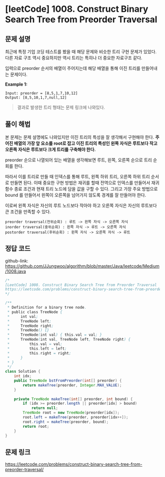 
# [leetCode] 1008. Construct Binary Search Tree from Preorder Traversal

## 문제 설명

최근에 특정 기업 코딩 테스트를 봤을 때 해당 문제와 비슷한 트리 구현 문제가 있었다. 
다른 자료 구조 역시 중요하지만 역시 트리는 특히나 더 중요한 자료구조 같다. 

입력으로 preorder 순서의 배열이 주어지는데 해당 배열을 통해 이진 트리를 만들어내는 문제이다.

**Example 1:**
```
Input: preorder = [8,5,1,7,10,12]
Output: [8,5,10,1,7,null,12]
```

> 결과로 발생한 트리 형태는 문제 링크에 나와있다.

## 풀이 해법

본 문제는 문제 설명에도 나와있지만 이진 트리의 특성을 잘 생각해서 구현해야 한다. 
**주어진 배열의 가장 앞 요소를 root로 잡고 이진 트리의 특성인 왼쪽 자식은 루트보다 작고 오른쪽 자식은 루트보다 크게 트리를 구축해야 한다.**

preorder 순으로 나열되어 있는 배열을 생각해보면 루트, 왼쪽, 오른쪽 순으로 트리 순회를 한다.

따라서 이를 트리로 만들 때 인덱스를 통해 루트, 왼쪽 하위 트리, 오른쪽 하위 트리 순서로 만들면 된다.
이때 중요한 구현 방법은 재귀를 할때 전역으로 인덱스를 만들어서 재귀 함수 종료 조건과 현재 트리 노드에 담을 값을 구할 수 있다.
그리고 가장 주요 방법으로 bound 를 만들어서 왼쪽이 오른쪽을 넘어가지 않도록 경계를 잘 만들어야 한다.

이로써 왼쪽 자식은 자신의 루트 노드보다 작아야 하고 오른쪽 자식은 자신의 루트보다 큰 조건을 만족할 수 있다.

```
preorder traversal(전위순회) : 루트 -> 왼쪽 자식 -> 오른쪽 자식
inorder traversal(중위순회) : 왼쪽 자식 -> 루트 -> 오른쪽 자식
postorder traversal(후위순회) : 왼쪽 자식 -> 오른쪽 자식 -> 루트
```

## 정답 코드

github-link: https://github.com/JJungwoo/algorithm/blob/master/Java/leetcode/Medium/1008.java

```java
/*
[LeetCode] 1008. Construct Binary Search Tree from Preorder Traversal
https://leetcode.com/problems/construct-binary-search-tree-from-preorder-traversal/
*/

/**
 * Definition for a binary tree node.
 * public class TreeNode {
 *     int val;
 *     TreeNode left;
 *     TreeNode right;
 *     TreeNode() {}
 *     TreeNode(int val) { this.val = val; }
 *     TreeNode(int val, TreeNode left, TreeNode right) {
 *         this.val = val;
 *         this.left = left;
 *         this.right = right;
 *     }
 * }
 */
class Solution {
    int idx;
    public TreeNode bstFromPreorder(int[] preorder) {
        return makeTree(preorder, Integer.MAX_VALUE);
    }
    
    private TreeNode makeTree(int[] preorder, int bound) {
        if (idx >= preorder.length || preorder[idx] > bound) 
            return null;
        TreeNode root = new TreeNode(preorder[idx]);
        root.left = makeTree(preorder, preorder[idx++]);
        root.right = makeTree(preorder, bound);
        return root;
    }
}
```

## 문제 링크

https://leetcode.com/problems/construct-binary-search-tree-from-preorder-traversal/

